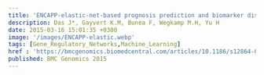 ```yaml
---
title: 'ENCAPP-elastic-net-based prognosis prediction and biomarker discovery for human cancers'
description: Das J*, Gayvert K.M, Bunea F, Wegkamp M.H, Yu H
date: 2015-03-16 15:01:35 +0300
image: '/images/ENCAPP-elastic.webp'
tags: [Gene_Regulatory_Networks,Machine_Learning]
href : 'https://bmcgenomics.biomedcentral.com/articles/10.1186/s12864-015-1465-9'
published: BMC Genomics 2015
---
```

